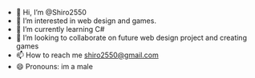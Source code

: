- 👋 Hi, I’m @Shiro2550
- 👀 I’m interested in web design and games.
- 🌱 I’m currently learning C#
- 💞️ I’m looking to collaborate on future web design project and creating games
- 📫 How to reach me shiro2550@gmail.com
- 😄 Pronouns: im a male

<!---
Shiro2550/Shiro2550 is a ✨ special ✨ repository because its `README.md` (this file) appears on your GitHub profile.
You can click the Preview link to take a look at your changes.
--->
